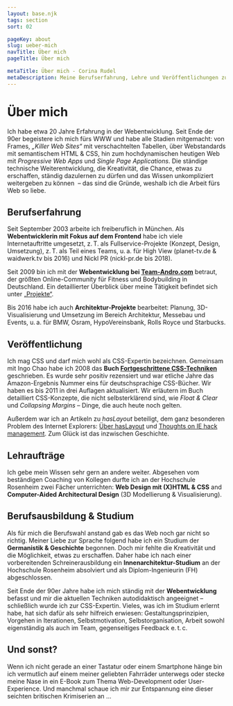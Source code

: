 ```yaml
---
layout: base.njk
tags: section
sort: 02

pageKey: about
slug: ueber-mich
navTitle: Über mich
pageTitle: Über mich

metaTitle: Über mich - Corina Rudel
metaDescription: Meine Berufserfahrung, Lehre und Veröffentlichungen zur Web- und Frontend-Entwicklung.
---
```

# Über mich

<div class="article__teaser" markdown="1">

Ich habe etwa 20 Jahre Erfahrung in der Webentwicklung. Seit Ende der 90er begeistere ich mich fürs WWW und habe alle Stadien mitgemacht: von Frames, <i lang="en">„Killer Web Sites“</i> mit verschachtelten Tabellen, über Webstandards mit semantischem HTML&nbsp;&amp; CSS, hin zum hochdynamischen heutigen Web mit <i lang="en">Progressive Web Apps</i> und <i lang="en">Single Page Applications</i>. Die ständige technische Weiterentwicklung, die Kreativität, die Chance, etwas zu erschaffen, ständig dazulernen zu dürfen und das Wissen unkompliziert weitergeben zu können &nbsp;&ndash; das sind die Gründe, weshalb ich die Arbeit fürs Web so liebe.

</div>

## Berufserfahrung

Seit September 2003 arbeite ich freiberuflich in München. Als **Webentwicklerin mit Fokus auf dem Frontend** habe ich viele Internetauftritte umgesetzt, z. T. als Fullservice-Projekte (Konzept, Design, Umsetzung), z. T. als Teil eines Teams, u. a. für High View (planet-tv.de & waidwerk.tv bis 2016) und Nickl PR (nickl-pr.de bis 2018).

Seit 2009 bin ich mit der **Webentwicklung bei [Team-Andro.com](https://www.team-andro.com/)** betraut, der größten Online-Community für Fitness und Bodybuilding in Deutschland. Ein detaillierter Überblick über meine Tätigkeit befindet sich unter [„Projekte“](/projekte/).

Bis 2016 habe ich auch **Architektur-Projekte** bearbeitet: Planung, 3D-Visualisierung und Umsetzung im Bereich Architektur, Messebau und Events, u. a. für BMW, Osram, HypoVereinsbank, Rolls Royce und Starbucks.

## Veröffentlichung

Ich mag CSS und darf mich wohl als CSS-Expertin bezeichnen. Gemeinsam mit Ingo Chao habe ich 2008 das **Buch [Fortgeschrittene CSS-Techniken](https://www.rheinwerk-verlag.de/fortgeschrittene-css-techniken_2511/)** geschrieben. Es wurde sehr positiv rezensiert und war etliche Jahre das Amazon-Ergebnis Nummer eins für deutschsprachige CSS-Bücher. Wir haben es bis 2011 in drei Auflagen aktualisiert. Wir erläutern im Buch detailliert CSS-Konzepte, die nicht selbsterklärend sind, wie <i lang="en">Float&nbsp;&amp; Clear</i> und <i lang="en">Collapsing Margins</i>&nbsp;&ndash; Dinge, die auch heute noch gelten.

Außerdem war ich an Artikeln zu <i lang="en">hasLayout</i> beteiligt, dem ganz besonderen Problem des Internet Explorers: [Über hasLayout](https://onhavinglayout.fwpf-webdesign.de/) und <span lang="en">[Thoughts on IE hack management](https://onhavinglayout.fwpf-webdesign.de/hack_management/)</span>. Zum Glück ist das inzwischen Geschichte.

## Lehraufträge

Ich gebe mein Wissen sehr gern an andere weiter. Abgesehen vom beständigen Coaching von Kollegen durfte ich an der Hochschule Rosenheim zwei Fächer unterrichten: **Web Design mit (X)HTML & CSS** and **Computer-Aided Architectural Design** (3D Modellierung & Visualisierung).

## Berufsausbildung & Studium

Als für mich die Berufswahl anstand gab es das Web noch gar nicht so richtig. Meiner Liebe zur Sprache folgend habe ich ein Studium der **Germanistik & Geschichte** begonnen. Doch mir fehlte die Kreativität und die Möglichkeit, etwas zu erschaffen. Daher habe ich nach einer vorbereitenden Schreinerausbildung ein **Innenarchitektur-Studium** an der Hochschule Rosenheim absolviert und als Diplom-Ingenieurin (FH) abgeschlossen.

Seit Ende der 90er Jahre habe ich mich ständig mit der **Webentwicklung** befasst und mir die aktuellen Techniken autodidaktisch angeeignet&nbsp;&ndash; schließlich wurde ich zur CSS-Expertin. Vieles, was ich im Studium erlernt habe, hat sich dafür als sehr hilfreich erwiesen: Gestaltungsprinzipien, Vorgehen in Iterationen, Selbstmotivation, Selbstorganisation, Arbeit sowohl eigenständig als auch im Team, gegenseitiges Feedback e.&#8239;t.&#8239;c.

## Und sonst?

Wenn ich nicht gerade an einer Tastatur oder einem Smartphone hänge bin ich vermutlich auf einem meiner geliebten Fahrräder unterwegs oder stecke meine Nase in ein E-Book zum Thema Web-Development oder User-Experience. Und manchmal schaue ich mir zur Entspannung eine dieser seichten britischen Krimiserien an&nbsp;&hellip;